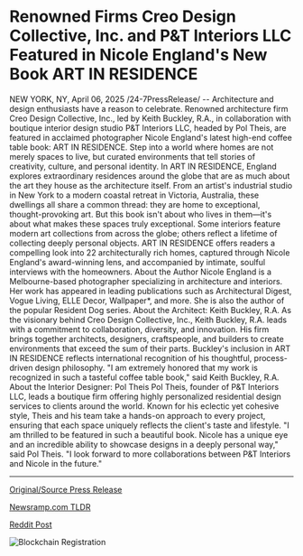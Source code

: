 # Renowned Firms Creo Design Collective, Inc. and P&T Interiors LLC Featured in Nicole England's New Book ART IN RESIDENCE

NEW YORK, NY, April 06, 2025 /24-7PressRelease/ -- Architecture and design enthusiasts have a reason to celebrate. Renowned architecture firm Creo Design Collective, Inc., led by Keith Buckley, R.A., in collaboration with boutique interior design studio P&T Interiors LLC, headed by Pol Theis, are featured in acclaimed photographer Nicole England's latest high-end coffee table book: ART IN RESIDENCE.  Step into a world where homes are not merely spaces to live, but curated environments that tell stories of creativity, culture, and personal identity.  In ART IN RESIDENCE, England explores extraordinary residences around the globe that are as much about the art they house as the architecture itself.  From an artist's industrial studio in New York to a modern coastal retreat in Victoria, Australia, these dwellings all share a common thread: they are home to exceptional, thought-provoking art. But this book isn't about who lives in them—it's about what makes these spaces truly exceptional.  Some interiors feature modern art collections from across the globe; others reflect a lifetime of collecting deeply personal objects. ART IN RESIDENCE offers readers a compelling look into 22 architecturally rich homes, captured through Nicole England's award-winning lens, and accompanied by intimate, soulful interviews with the homeowners.  About the Author  Nicole England is a Melbourne-based photographer specializing in architecture and interiors. Her work has appeared in leading publications such as Architectural Digest, Vogue Living, ELLE Decor, Wallpaper*, and more. She is also the author of the popular Resident Dog series.  About the Architect: Keith Buckley, R.A.  As the visionary behind Creo Design Collective, Inc., Keith Buckley, R.A. leads with a commitment to collaboration, diversity, and innovation. His firm brings together architects, designers, craftspeople, and builders to create environments that exceed the sum of their parts. Buckley's inclusion in ART IN RESIDENCE reflects international recognition of his thoughtful, process-driven design philosophy.  "I am extremely honored that my work is recognized in such a tasteful coffee table book," said Keith Buckley, R.A.  About the Interior Designer: Pol Theis   Pol Theis, founder of P&T Interiors LLC, leads a boutique firm offering highly personalized residential design services to clients around the world. Known for his eclectic yet cohesive style, Theis and his team take a hands-on approach to every project, ensuring that each space uniquely reflects the client's taste and lifestyle.  "I am thrilled to be featured in such a beautiful book. Nicole has a unique eye and an incredible ability to showcase designs in a deeply personal way," said Pol Theis. "I look forward to more collaborations between P&T Interiors and Nicole in the future." 

---

[Original/Source Press Release](https://www.24-7pressrelease.com/press-release/521488/renowned-firms-creo-design-collective-inc-and-pt-interiors-llc-featured-in-nicole-englands-new-book-art-in-residence)
                    

[Newsramp.com TLDR](https://newsramp.com/curated-news/renowned-architects-and-designers-featured-in-nicole-england-s-new-book-art-in-residence/9ec294fd188c554f0cdbc3f891562178) 

 



[Reddit Post](https://www.reddit.com/r/BookNews/comments/1jsofku/renowned_architects_and_designers_featured_in/) 



![Blockchain Registration](https://cdn.newsramp.app/24-7PressRelease/qrcode/254/6/echoDpN1.webp)